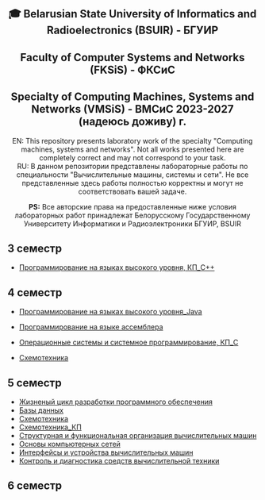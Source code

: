 <div align="center">

## 🎓 Belarusian State University of Informatics and Radioelectronics (BSUIR) - БГУИР

## Faculty of Computer Systems and Networks (FKSiS) - ФКСиС  
## Specialty of Computing Machines, Systems and Networks (VMSiS) - ВМСиС 2023-2027 (надеюсь доживу) г.

EN: This repository presents laboratory work of the specialty "Computing machines, systems and networks". Not all works presented here are completely correct and may not correspond to your task.  
RU: В данном репозитории представлены лабораторные работы по специальности "Вычислительные машины, системы и сети". Не все представленные здесь работы полностью корректны и могут не соответствовать вашей задаче.  

**PS:** Все авторские права на предоставленные ниже условия лабораторных работ принадлежат Белорусскому Государственному Университету Информатики и Радиоэлектроники БГУИР, BSUIR  
</div>

## 3 семестр
- [Программирование на языках высокого уровня, КП_C++](https://github.com/Atymelancholy/BSUIR-labs/tree/main/3%20term/%D0%9F%D0%9D%D0%90%D0%AF%D0%92%D0%A3)

## 4 семестр
- [Программирование на языках высокого уровня_Java](https://github.com/Atymelancholy/BSUIR-labs/tree/main/4%20term/%D0%9F%D0%9D%D0%90%D0%AF%D0%92%D0%A3)
 
- [Программирование на языке ассемблера](https://github.com/Atymelancholy/BSUIR-labs/tree/main/4%20term/%D0%9F%D0%9D%D0%AF%D0%90)

- [Операционные системы и системное программирование, КП_C](https://github.com/Atymelancholy/BSUIR-labs/tree/main/4%20term/%D0%9E%D0%A1%D0%98%D0%A1%D0%9F%20%D0%9A%D0%9F) 

- [Схемотехника](https://github.com/Atymelancholy/BSUIR-labs/tree/main/4%20term/%D0%A1%D1%85%D0%B5%D0%BC%D0%A2)  

## 5 семестр

- [Жизненый цикл разработки программного обеспечения](https://github.com/Atymelancholy/BSUIR-labs/tree/main/5%20term/%D0%96%D0%A6%D0%A0%D0%9F%D0%9E)
- [Базы данных](https://github.com/Atymelancholy/BSUIR-labs/tree/main/5%20term/%D0%91%D0%94)
- [Схемотехника](https://github.com/Atymelancholy/BSUIR-labs/tree/main/5%20term/%D0%A1%D1%85%D0%B5%D0%BC%D0%A2)
- [Схемотехника_КП](https://github.com/Atymelancholy/BSUIR-labs/tree/main/5%20term/%D0%A1%D1%85%D0%B5%D0%BC%D0%A2%20%D0%9A%D0%9F)
- [Структурная и функциональная организация вычислительных машин](https://github.com/Atymelancholy/BSUIR-labs/tree/main/5%20term/%D0%A1%D0%B8%D0%A4%D0%9E%D0%92%D0%9C)
- [Основы компьютерных сетей](https://github.com/Atymelancholy/BSUIR-labs/tree/main/5%20term/%D0%9E%D0%9A%D0%A1)
- [Интерфейсы и устройства вычислительных машин]()
- [Контроль и диагностика средств вычислительной техники](https://github.com/Atymelancholy/BSUIR-labs/tree/main/5%20term/%D0%9A%D0%B8%D0%94%D0%A1%D0%92%D0%A2)

## 6 семестр
